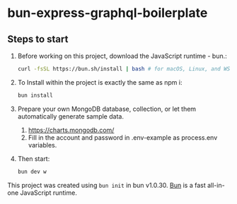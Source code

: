 # bun-express-graphql-boilerplate


## Steps to start
1. Before working on this project, download the JavaScript runtime - bun.:
    ```bash
    curl -fsSL https://bun.sh/install | bash # for macOS, Linux, and WSL
    ```

2. To Install within the project is exactly the same as npm i:

    ```bash
    bun install
    ```

3. Prepare your own MongoDB database, collection, or let them automatically generate sample data.
    1. https://charts.mongodb.com/
    2. Fill in the account and password in .env-example as process.env variables.


4. Then start:

    ```bash
    bun dev w
    ```





This project was created using `bun init` in bun v1.0.30. [Bun](https://bun.sh) is a fast all-in-one JavaScript runtime.
